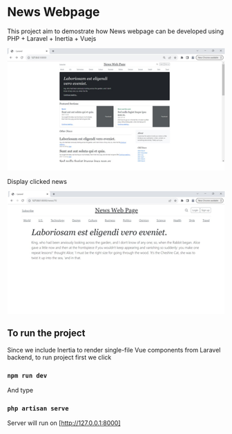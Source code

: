# News Webpage
This project aim to demostrate how News webpage can be developed using PHP + Laravel + Inertia + Vuejs

<img src="public/home.jpg">

Display clicked news

<img src="public/news.jpg">

## To run the project

Since we include Inertia to render single-file Vue components from Laravel backend, to run project first we click

### `npm run dev`

And type

### `php artisan serve`

Server will run on [http://127.0.0.1:8000]
